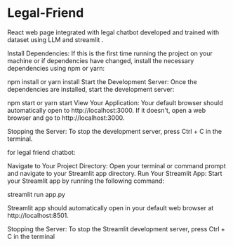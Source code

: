 # Legal-Friend

React web page integrated with
legal chatbot developed and trained with dataset using LLM and streamlit .


Install Dependencies: If this is the first time running the project on your machine or if dependencies have changed, install the necessary dependencies using npm or yarn:

npm install
or
yarn install
Start the Development Server: Once the dependencies are installed, start the development server:


npm start
or
yarn start
View Your Application: Your default browser should automatically open to http://localhost:3000. If it doesn't, open a web browser and go to http://localhost:3000.

Stopping the Server: To stop the development server, press Ctrl + C in the terminal.


for legal friend chatbot:

Navigate to Your Project Directory: Open your terminal or command prompt and navigate to your Streamlit app directory. 
Run Your Streamlit App: Start your Streamlit app by running the following command:

streamlit run app.py

Streamlit app should automatically open in your default web browser at http://localhost:8501.

Stopping the Server: To stop the Streamlit development server, press Ctrl + C in the terminal
